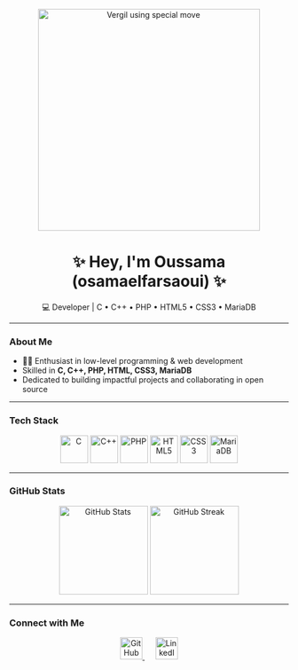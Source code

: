 <p align="center">
  <img src="https://cdna.artstation.com/p/assets/images/images/031/456/789/large/darkracer84-coatconceptartconceptdesigndevilmaycryvergilwhitehairvergilspardavergildevilmaycry5vergil_sparda.jpg?1689191111" alt="Vergil using special move" width="400">
</p>

<h1 align="center">✨ Hey, I'm Oussama (osamaelfarsaoui) ✨</h1>
<p align="center">💻 Developer |  C • C++ • PHP • HTML5 • CSS3 • MariaDB</p>

---

###  About Me  
- 👨‍💻 Enthusiast in low-level programming & web development  
-  Skilled in **C, C++, PHP, HTML, CSS3, MariaDB**  
-  Dedicated to building impactful projects and collaborating in open source  

---

###  Tech Stack  

<p align="center">
  <img src="https://cdn.jsdelivr.net/gh/devicons/devicon/icons/c/c-original.svg" width="50" alt="C"/>
  <img src="https://cdn.jsdelivr.net/gh/devicons/devicon/icons/cplusplus/cplusplus-original.svg" width="50" alt="C++"/>
  <img src="https://cdn.jsdelivr.net/gh/devicons/devicon/icons/php/php-original.svg" width="50" alt="PHP"/>
  <img src="https://cdn.jsdelivr.net/gh/devicons/devicon/icons/html5/html5-original.svg" width="50" alt="HTML5"/>
  <img src="https://cdn.jsdelivr.net/gh/devicons/devicon/icons/css3/css3-original.svg" width="50" alt="CSS3"/>
  <img src="https://cdn.jsdelivr.net/gh/devicons/devicon/icons/mariadb/mariadb-original.svg" width="50" alt="MariaDB"/>
</p>

---

###  GitHub Stats  

<p align="center">
  <img src="https://github-readme-stats.vercel.app/api?username=osamaelfarsaoui&show_icons=true&theme=tokyonight" height="160" alt="GitHub Stats">
  <img src="https://github-readme-streak-stats.herokuapp.com/?user=osamaelfarsaoui&theme=tokyonight" height="160" alt="GitHub Streak">
</p>

---

###  Connect with Me  

<p align="center">
  <a href="https://github.com/osamaelfarsaoui">
    <img src="https://cdn.jsdelivr.net/gh/devicons/devicon/icons/github/github-original.svg" width="40" alt="GitHub"/>
  </a>
  &nbsp;&nbsp;&nbsp;&nbsp;
  <a href="https://www.linkedin.com/in/osamaelfarsaoui">
    <img src="https://cdn.jsdelivr.net/gh/devicons/devicon/icons/linkedin/linkedin-original.svg" width="40" alt="LinkedIn"/>
  </a>
</p>
